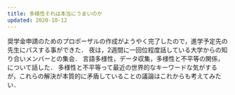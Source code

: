```yaml
---
title: 多様性それは本当にうまいのか
updated: 2020-10-12
---
```


奨学金申請のためのプロポーザルの作成がようやく完了したので，進学予定先の先生にパスする事ができた．
夜は，2週間に一回位程度話している大学からの知り合いメンバーとの集会．
言語多様性，データ収集，多様性と不平等の関係，について話した．
多様性と不平等って最近の世界的なキーワードな気がするが，これらの解決が本質的に矛盾していることの議論はこれからも考えてみたい．
